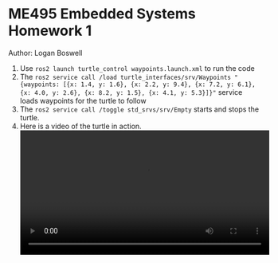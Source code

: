 # ME495 Embedded Systems Homework 1
Author: Logan Boswell
1. Use `ros2 launch turtle_control waypoints.launch.xml` to run the code
2. The `ros2 service call /load turtle_interfaces/srv/Waypoints "{waypoints: [{x: 1.4, y: 1.6}, {x: 2.2, y: 9.4}, {x: 7.2, y: 6.1}, {x: 4.0, y: 2.6}, {x: 8.2, y: 1.5}, {x: 4.1, y: 5.3}]}"` service loads waypoints for the turtle to follow
3. The `ros2 service call /toggle std_srvs/srv/Empty` starts and stops the turtle.
4. Here is a video of the turtle in action.
    <video src="https://github-production-user-asset-6210df.s3.amazonaws.com/181179449/374395046-9744766b-12d1-4a7a-b023-6efc7c4d2f96.mp4?X-Amz-Algorithm=AWS4-HMAC-SHA256&X-Amz-Credential=AKIAVCODYLSA53PQK4ZA%2F20241008%2Fus-east-1%2Fs3%2Faws4_request&X-Amz-Date=20241008T032714Z&X-Amz-Expires=300&X-Amz-Signature=46efe179350171e299ecb4e002d6c57eeb781a26f35ca2e889a1876e0efad78e&X-Amz-SignedHeaders=host" width="500" />

